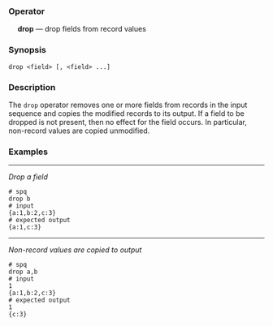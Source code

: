 ### Operator

&emsp; **drop** &mdash; drop fields from record values

### Synopsis

```
drop <field> [, <field> ...]
```
### Description

The `drop` operator removes one or more fields from records in the input sequence
and copies the modified records to its output.  If a field to be dropped
is not present, then no effect for the field occurs.  In particular,
non-record values are copied unmodified.

### Examples

---

_Drop a field_
```mdtest-spq
# spq
drop b
# input
{a:1,b:2,c:3}
# expected output
{a:1,c:3}
```

---

_Non-record values are copied to output_
```mdtest-spq
# spq
drop a,b
# input
1
{a:1,b:2,c:3}
# expected output
1
{c:3}
```
